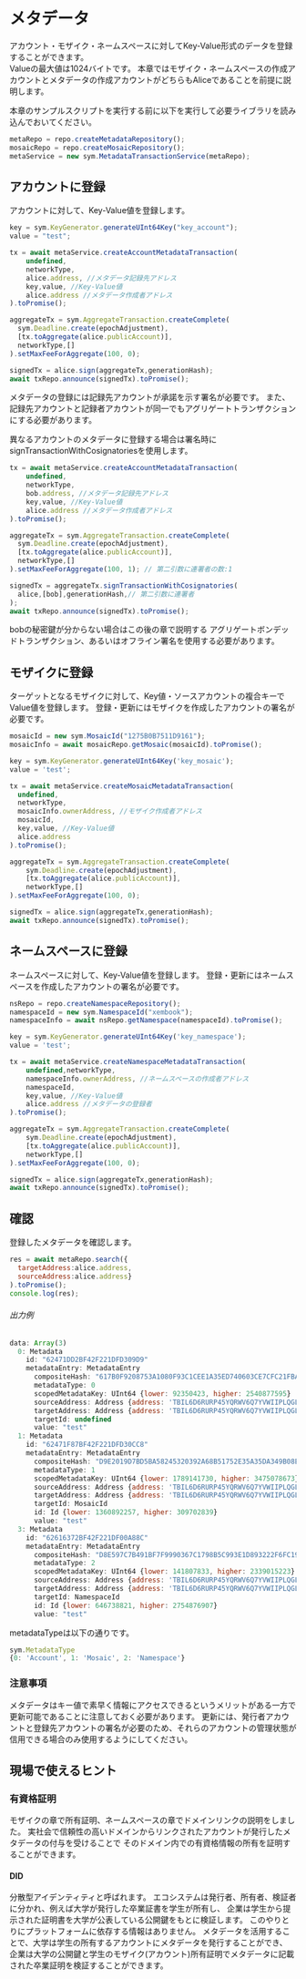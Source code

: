 # メタデータ

アカウント・モザイク・ネームスペースに対してKey-Value形式のデータを登録することができます。  
Valueの最大値は1024バイトです。
本章ではモザイク・ネームスペースの作成アカウントとメタデータの作成アカウントがどちらもAliceであることを前提に説明します。

本章のサンプルスクリプトを実行する前に以下を実行して必要ライブラリを読み込んでおいてください。
```js
metaRepo = repo.createMetadataRepository();
mosaicRepo = repo.createMosaicRepository();
metaService = new sym.MetadataTransactionService(metaRepo);
```
## アカウントに登録

アカウントに対して、Key-Value値を登録します。

```js
key = sym.KeyGenerator.generateUInt64Key("key_account");
value = "test";

tx = await metaService.createAccountMetadataTransaction(
    undefined,
    networkType,
    alice.address, //メタデータ記録先アドレス
    key,value, //Key-Value値
    alice.address //メタデータ作成者アドレス
).toPromise();

aggregateTx = sym.AggregateTransaction.createComplete(
  sym.Deadline.create(epochAdjustment),
  [tx.toAggregate(alice.publicAccount)],
  networkType,[]
).setMaxFeeForAggregate(100, 0);

signedTx = alice.sign(aggregateTx,generationHash);
await txRepo.announce(signedTx).toPromise();
```

メタデータの登録には記録先アカウントが承諾を示す署名が必要です。
また、記録先アカウントと記録者アカウントが同一でもアグリゲートトランザクションにする必要があります。

異なるアカウントのメタデータに登録する場合は署名時に
signTransactionWithCosignatoriesを使用します。

```js
tx = await metaService.createAccountMetadataTransaction(
    undefined,
    networkType,
    bob.address, //メタデータ記録先アドレス
    key,value, //Key-Value値
    alice.address //メタデータ作成者アドレス
).toPromise();

aggregateTx = sym.AggregateTransaction.createComplete(
  sym.Deadline.create(epochAdjustment),
  [tx.toAggregate(alice.publicAccount)],
  networkType,[]
).setMaxFeeForAggregate(100, 1); // 第二引数に連署者の数:1

signedTx = aggregateTx.signTransactionWithCosignatories(
  alice,[bob],generationHash,// 第二引数に連署者
);
await txRepo.announce(signedTx).toPromise();
```

bobの秘密鍵が分からない場合はこの後の章で説明する
アグリゲートボンデッドトランザクション、あるいはオフライン署名を使用する必要があります。

## モザイクに登録

ターゲットとなるモザイクに対して、Key値・ソースアカウントの複合キーでValue値を登録します。
登録・更新にはモザイクを作成したアカウントの署名が必要です。

```js
mosaicId = new sym.MosaicId("1275B0B7511D9161");
mosaicInfo = await mosaicRepo.getMosaic(mosaicId).toPromise();

key = sym.KeyGenerator.generateUInt64Key('key_mosaic');
value = 'test';

tx = await metaService.createMosaicMetadataTransaction(
  undefined,
  networkType,
  mosaicInfo.ownerAddress, //モザイク作成者アドレス
  mosaicId,
  key,value, //Key-Value値
  alice.address
).toPromise();

aggregateTx = sym.AggregateTransaction.createComplete(
    sym.Deadline.create(epochAdjustment),
    [tx.toAggregate(alice.publicAccount)],
    networkType,[]
).setMaxFeeForAggregate(100, 0);

signedTx = alice.sign(aggregateTx,generationHash);
await txRepo.announce(signedTx).toPromise();
```

## ネームスペースに登録

ネームスペースに対して、Key-Value値を登録します。
登録・更新にはネームスペースを作成したアカウントの署名が必要です。

```js
nsRepo = repo.createNamespaceRepository();
namespaceId = new sym.NamespaceId("xembook");
namespaceInfo = await nsRepo.getNamespace(namespaceId).toPromise();

key = sym.KeyGenerator.generateUInt64Key('key_namespace');
value = 'test';

tx = await metaService.createNamespaceMetadataTransaction(
    undefined,networkType,
    namespaceInfo.ownerAddress, //ネームスペースの作成者アドレス
    namespaceId,
    key,value, //Key-Value値
    alice.address //メタデータの登録者
).toPromise();

aggregateTx = sym.AggregateTransaction.createComplete(
    sym.Deadline.create(epochAdjustment),
    [tx.toAggregate(alice.publicAccount)],
    networkType,[]
).setMaxFeeForAggregate(100, 0);

signedTx = alice.sign(aggregateTx,generationHash);
await txRepo.announce(signedTx).toPromise();
```

## 確認
登録したメタデータを確認します。

```js
res = await metaRepo.search({
  targetAddress:alice.address,
  sourceAddress:alice.address}
).toPromise();
console.log(res);
```
###### 出力例
```js
data: Array(3)
  0: Metadata
    id: "62471DD2BF42F221DFD309D9"
    metadataEntry: MetadataEntry
      compositeHash: "617B0F9208753A1080F93C1CEE1A35ED740603CE7CFC21FBAE3859B7707A9063"
      metadataType: 0
      scopedMetadataKey: UInt64 {lower: 92350423, higher: 2540877595}
      sourceAddress: Address {address: 'TBIL6D6RURP45YQRWV6Q7YVWIIPLQGLZQFHWFEQ', networkType: 152}
      targetAddress: Address {address: 'TBIL6D6RURP45YQRWV6Q7YVWIIPLQGLZQFHWFEQ', networkType: 152}
      targetId: undefined
      value: "test"
  1: Metadata
    id: "62471F87BF42F221DFD30CC8"
    metadataEntry: MetadataEntry
      compositeHash: "D9E2019D7BD5BA58245320392A68B51752E35A35DA349B08E141DCE99AC3655A"
      metadataType: 1
      scopedMetadataKey: UInt64 {lower: 1789141730, higher: 3475078673}
      sourceAddress: Address {address: 'TBIL6D6RURP45YQRWV6Q7YVWIIPLQGLZQFHWFEQ', networkType: 152}
      targetAddress: Address {address: 'TBIL6D6RURP45YQRWV6Q7YVWIIPLQGLZQFHWFEQ', networkType: 152}
      targetId: MosaicId
      id: Id {lower: 1360892257, higher: 309702839}
      value: "test"
  3: Metadata
    id: "62616372BF42F221DF00A88C"
    metadataEntry: MetadataEntry
      compositeHash: "D8E597C7B491BF7F9990367C1798B5C993E1D893222F6FC199F98915339D92D5"
      metadataType: 2
      scopedMetadataKey: UInt64 {lower: 141807833, higher: 2339015223}
      sourceAddress: Address {address: 'TBIL6D6RURP45YQRWV6Q7YVWIIPLQGLZQFHWFEQ', networkType: 152}
      targetAddress: Address {address: 'TBIL6D6RURP45YQRWV6Q7YVWIIPLQGLZQFHWFEQ', networkType: 152}
      targetId: NamespaceId
      id: Id {lower: 646738821, higher: 2754876907}
      value: "test"
```
metadataTypeは以下の通りです。
```js
sym.MetadataType
{0: 'Account', 1: 'Mosaic', 2: 'Namespace'}
```

### 注意事項
メタデータはキー値で素早く情報にアクセスできるというメリットがある一方で更新可能であることに注意しておく必要があります。
更新には、発行者アカウントと登録先アカウントの署名が必要のため、それらのアカウントの管理状態が信用できる場合のみ使用するようにしてください。


## 現場で使えるヒント

### 有資格証明

モザイクの章で所有証明、ネームスペースの章でドメインリンクの説明をしました。
実社会で信頼性の高いドメインからリンクされたアカウントが発行したメタデータの付与を受けることで
そのドメイン内での有資格情報の所有を証明することができます。

#### DID

分散型アイデンティティと呼ばれます。
エコシステムは発行者、所有者、検証者に分かれ、例えば大学が発行した卒業証書を学生が所有し、
企業は学生から提示された証明書を大学が公表している公開鍵をもとに検証します。
このやりとりにプラットフォームに依存する情報はありません。
メタデータを活用することで、大学は学生の所有するアカウントにメタデータを発行することができ、
企業は大学の公開鍵と学生のモザイク(アカウント)所有証明でメタデータに記載された卒業証明を検証することができます。


